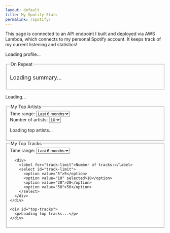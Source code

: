```yaml
---
layout: default
title: My Spotify Stats
permalink: /spotify/
---
```


This page is connected to an API endpoint I built and deployed via AWS Lambda, which connects to my personal Spotify account. It keeps track of my current listening and statistics!

<div id="spotify-profile" class="spotify-profile">
  <p>Loading profile...</p>
</div>
<div class="spotify-container">
    <fieldset>
    <legend>On Repeat</legend>
    <div id="recent-tracks-container" style="text-align:center;">
      <div id="recent-tracks" style="display:inline-block; width:220px;"></div>
      <div id="recent-tracks-buttons" style="margin-top:10px; display:none;">
        <button id="prev" style="margin-right:5px;">&#8249; Prev</button>
        <button id="next">Next &#8250;</button>
      </div>
    </div>
      <div id="summary" style="margin-top:10px; font-size:1.1rem;">
        <p>Loading summary...</p>
      </div>
    </fieldset>

<div class="now-and-artists">
  <div id="now-playing">
    <p>Loading...</p>
  </div>

  <div class="artists-container">
    <fieldset>
      <legend>My Top Artists</legend>
      <div class="select-container">
        <div>
          <label for="artist-time-range-select">Time range:</label>
          <select id="artist-time-range-select">
            <option value="short_term">Last 4 weeks</option>
            <option value="medium_term" selected>Last 6 months</option>
            <option value="long_term">All time</option>
          </select>
        </div>
        <div>
          <label for="artist-limit">Number of artists:</label>
          <select id="artist-limit">
            <option value="5">5</option>
            <option value="10" selected>10</option>
            <option value="20">20</option>
            <option value="50">50</option>
          </select>
        </div>
      </div>
      <div id="top-artists">
        <p>Loading top artists...</p>
      </div>
    </fieldset>
  </div>
</div>


    
<div class="tracks-container">
  <fieldset>
    <legend>My Top Tracks</legend>
    <div class="select-container">
      <div>
        <label for="time-range-select">Time range:</label>
        <select id="time-range-select">
          <option value="short_term">Last 4 weeks</option>
          <option value="medium_term" selected>Last 6 months</option>
          <option value="long_term">All time</option>
        </select>
      </div>

      <div>
        <label for="track-limit">Number of tracks:</label>
        <select id="track-limit">
          <option value="5">5</option>
          <option value="10" selected>10</option>
          <option value="20">20</option>
          <option value="50">50</option>
        </select>
      </div>
    </div>

    <div id="top-tracks">
      <p>Loading top tracks...</p>
    </div>
  </fieldset>
</div>
</div>

<script>
  const API_BASE_URL = "{{ site.api_base_url }}";
</script>
<script src="{{ '/assets/js/spotify.js' | relative_url }}"></script>